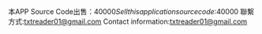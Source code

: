本APP Source Code出售：$40000
Sell this application source code:$40000
聯繫方式:txtreader01@gmail.com
Contact information:txtreader01@gmail.com

